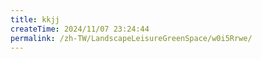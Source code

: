 ```yaml
---
title: kkjj
createTime: 2024/11/07 23:24:44
permalink: /zh-TW/LandscapeLeisureGreenSpace/w0i5Rrwe/
---
```

